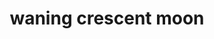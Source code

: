 ---
layout: travel&places
title: waning crescent moon
emoji: waning_crescent_moon
permalink: 🌘.html
image: assets/img/3moji/waning_crescent_moon.png
---